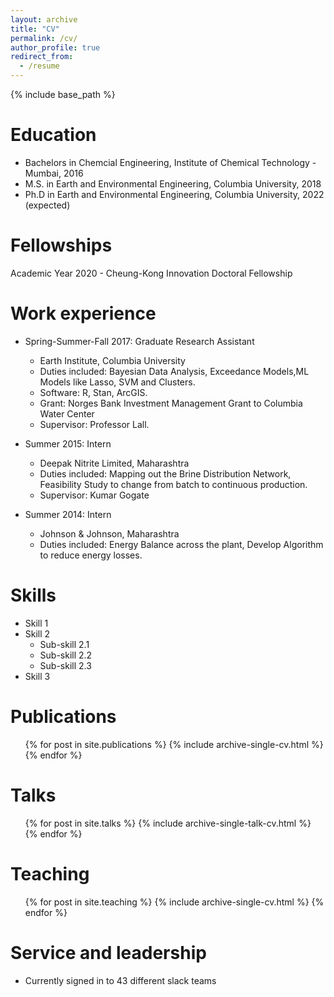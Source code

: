 ```yaml
---
layout: archive
title: "CV"
permalink: /cv/
author_profile: true
redirect_from:
  - /resume
---
```


{% include base_path %}

Education
======
* Bachelors in Chemcial Engineering, Institute of Chemical Technology - Mumbai, 2016
* M.S. in Earth and Environmental Engineering, Columbia University, 2018
* Ph.D in Earth and Environmental Engineering, Columbia University, 2022 (expected)

Fellowships
======
Academic Year 2020 - Cheung-Kong Innovation Doctoral Fellowship

Work experience
======
* Spring-Summer-Fall 2017: Graduate Research Assistant
  * Earth Institute, Columbia University
  * Duties included: Bayesian Data Analysis, Exceedance Models,ML Models like Lasso, SVM and Clusters.
  * Software: R, Stan, ArcGIS.
  * Grant: Norges Bank Investment Management Grant to Columbia Water Center
  * Supervisor: Professor Lall.

* Summer 2015: Intern
  * Deepak Nitrite Limited, Maharashtra
  * Duties included: Mapping out the Brine Distribution Network, Feasibility Study to change from batch to continuous production.
  * Supervisor: Kumar Gogate
  
* Summer 2014: Intern
  * Johnson & Johnson, Maharashtra
  * Duties included: Energy Balance across the plant, Develop Algorithm to reduce energy losses.
  
Skills
======
* Skill 1
* Skill 2
  * Sub-skill 2.1
  * Sub-skill 2.2
  * Sub-skill 2.3
* Skill 3

Publications
======
  <ul>{% for post in site.publications %}
    {% include archive-single-cv.html %}
  {% endfor %}</ul>
  
Talks
======
  <ul>{% for post in site.talks %}
    {% include archive-single-talk-cv.html %}
  {% endfor %}</ul>
  
Teaching
======
  <ul>{% for post in site.teaching %}
    {% include archive-single-cv.html %}
  {% endfor %}</ul>
  
Service and leadership
======
* Currently signed in to 43 different slack teams
